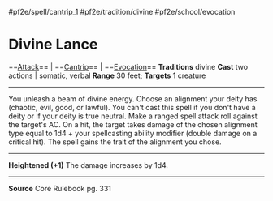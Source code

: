 #pf2e/spell/cantrip_1 #pf2e/tradition/divine #pf2e/school/evocation 
# Divine Lance
==[Attack](Attack.md)== | ==[Cantrip](Cantrip.md)== | ==[Evocation](Evocation.md)==
**Traditions** divine
**Cast** two actions |  somatic, verbal
**Range** 30 feet; **Targets** 1 creature

---
You unleash a beam of divine energy. Choose an alignment your deity has (chaotic, evil, good, or lawful). You can't cast this spell if you don't have a deity or if your deity is true neutral. Make a ranged spell attack roll against the target's AC. On a hit, the target takes damage of the chosen alignment type equal to 1d4 + your spellcasting ability modifier (double damage on a critical hit). The spell gains the trait of the alignment you chose.

---
**Heightened (+1)** The damage increases by 1d4.

---
**Source** Core Rulebook pg. 331